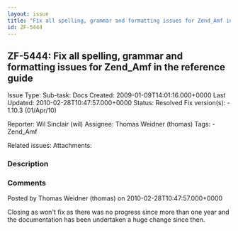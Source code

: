 ```yaml
---
layout: issue
title: "Fix all spelling, grammar and formatting issues for Zend_Amf in the reference guide"
id: ZF-5444
---
```


ZF-5444: Fix all spelling, grammar and formatting issues for Zend\_Amf in the reference guide 
----------------------------------------------------------------------------------------------

 Issue Type: Sub-task: Docs Created: 2009-01-09T14:01:16.000+0000 Last Updated: 2010-02-28T10:47:57.000+0000 Status: Resolved Fix version(s): - 1.10.3 (01/Apr/10)
 
 Reporter:  Wil Sinclair (wil)  Assignee:  Thomas Weidner (thomas)  Tags: - Zend\_Amf
 
 Related issues: 
 Attachments: 
### Description

 

 

### Comments

Posted by Thomas Weidner (thomas) on 2010-02-28T10:47:57.000+0000

Closing as won't fix as there was no progress since more than one year and the documentation has been undertaken a huge change since then.

 

 
